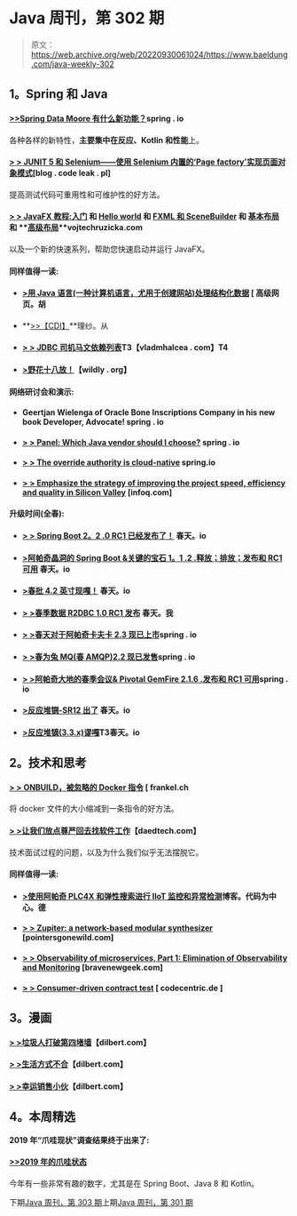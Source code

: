 # Java 周刊，第 302 期

> 原文：<https://web.archive.org/web/20220930061024/https://www.baeldung.com/java-weekly-302>

## 1。Spring 和 Java

#### [>>Spring Data Moore 有什么新功能？](https://web.archive.org/web/20221208143841/https://spring.io/blog/2019/10/08/what-s-new-in-spring-data-moore)spring . io

各种各样的新特性，**主要集中在反应、Kotlin 和性能**上。

#### [> > JUNIT 5 和 Selenium——使用 Selenium 内置的‘Page factory’实现页面对象模式](https://web.archive.org/web/20221208143841/https://blog.codeleak.pl/2019/10/junit-5-and-selenium-using-selenium.html)[blog . code leak . pl]

提高测试代码可重用性和可维护性的好方法。

#### [> > JavaFX 教程:入门](https://web.archive.org/web/20221208143841/https://www.vojtechruzicka.com/javafx-getting-started/) 和 **[Hello world](https://web.archive.org/web/20221208143841/https://www.vojtechruzicka.com/javafx-hello-world/) 和** **[FXML 和 SceneBuilder](https://web.archive.org/web/20221208143841/https://www.vojtechruzicka.com/javafx-fxml-scene-builder/) 和** **[基本布局](https://web.archive.org/web/20221208143841/https://www.vojtechruzicka.com/javafx-layouts-basic/)** 和 **[高级布局](https://web.archive.org/web/20221208143841/https://www.vojtechruzicka.com/javafx-layouts-advanced/)**vojtechruzicka.com

以及一个新的快速系列，帮助您快速启动并运行 JavaFX。

#### 同样值得一读:

*   #### [>用 Java 语言(一种计算机语言，尤用于创建网站)处理结构化数据](https://web.archive.org/web/20221208143841/https://advancedweb.hu/2019/10/08/working_with_structured_data_in_java/) [ 高级网页。胡

*   **[>>【CDI】](https://web.archive.org/web/20221208143841/https://rieckpil.de/whatis-contexts-and-dependency-injection-cdi/)**理纱。从

*   #### [> > JDBC 司机马文依赖列表](https://web.archive.org/web/20221208143841/https://vladmihalcea.com/jdbc-driver-maven-dependency/)T3【vladmhalcea . com】T4

*   #### [>野花十八放！](https://web.archive.org/web/20221208143841/https://wildfly.org/news/2019/10/03/WildFly18-Final-Released/)【wildly . org】

#### 网络研讨会和演示:

*   #### Geertjan Wielenga of Oracle Bone Inscriptions Company in his new book Developer, Advocate! spring . io

*   #### [> > Panel: Which Java vendor should I choose?](https://web.archive.org/web/20221208143841/https://www.infoq.com/presentations/panel-jdk-version/?utm_campaign=infoq_content&utm_source=infoq&utm_medium=feed&utm_term=Java) spring . io

*   #### [> > The override authority is cloud-native](https://web.archive.org/web/20221208143841/https://www.infoq.com/presentations/opa-spring-boot-hocon/?utm_campaign=infoq_content&utm_source=infoq&utm_medium=feed&utm_term=Java) spring.io

*   #### [> > Emphasize the strategy of improving the project speed, efficiency and quality in Silicon Valley](https://web.archive.org/web/20221208143841/https://www.infoq.com/presentations/strategies-velocity-efficiency-quality/?utm_campaign=infoq_content&utm_source=infoq&utm_medium=feed&utm_term=Java) [infoq.com]

#### 升级时间(全春):

*   #### [> > Spring Boot 2。2 .0 RC1 已经发布了！](https://web.archive.org/web/20221208143841/https://spring.io/blog/2019/10/03/spring-boot-2-2-0-rc1-has-been-released) 春天。io

*   #### [>阿帕奇晶洞的 Spring Boot &关键的宝石 1。1 .2 .释放；排放；发布和 RC1 可用](https://web.archive.org/web/20221208143841/https://spring.io/blog/2019/10/03/spring-boot-for-apache-geode-pivotal-gemfire-1-1-2-release-and-1-2-0-rc1-available) 春天。io

*   #### [>春批 4.2 英寸现嘎！](https://web.archive.org/web/20221208143841/https://spring.io/blog/2019/10/02/spring-batch-4-2-in-now-ga) 春天。io

*   #### [> >春季数据 R2DBC 1.0 RC1 发布](https://web.archive.org/web/20221208143841/https://spring.io/blog/2019/10/01/spring-data-r2dbc-1-0-rc1-released) 春天。我

*   #### [> >春天对于阿帕奇卡夫卡 2.3 现已上市](https://web.archive.org/web/20221208143841/https://spring.io/blog/2019/10/02/spring-for-apache-kafka-2-3-is-now-available)spring . io

*   #### [> >春为兔 MQ(春 AMQP)2.2 现已发售](https://web.archive.org/web/20221208143841/https://spring.io/blog/2019/10/02/spring-for-rabbitmq-spring-amqp-2-2-is-now-available)spring . io

*   #### [> >阿帕奇大地的春季会议& Pivotal GemFire 2.1.6 .发布和 RC1 可用](https://web.archive.org/web/20221208143841/https://spring.io/blog/2019/10/02/spring-session-for-apache-geode-pivotal-gemfire-2-1-6-release-and-2-2-0-rc1-available)spring . io

*   #### [>反应堆锎-SR12 出了](https://web.archive.org/web/20221208143841/https://spring.io/blog/2019/10/03/reactor-californium-sr12-is-out) 春天。io

*   #### [>反应堆镝(3.3.x)谬嘎](https://web.archive.org/web/20221208143841/https://spring.io/blog/2019/10/03/reactor-dysprosium-3-3-x-goes-ga)T3春天。io

## 2。技术和思考

#### [> > ONBUILD，被忽略的 Docker 指令](https://web.archive.org/web/20221208143841/https://blog.frankel.ch/onbuild-overlooked-docker-directive/) [ frankel.ch

将 docker 文件的大小缩减到一条指令的好方法。

#### [> >让我们放点尊严回去找软件工作](https://web.archive.org/web/20221208143841/https://daedtech.com/lets-put-some-dignity-back-into-finding-software-work/)【daedtech.com】

技术面试过程的问题，以及为什么我们似乎无法摆脱它。

#### 同样值得一读:

*   #### [>使用阿帕奇 PLC4X 和弹性搜索进行 IIoT 监控和异常检测](https://web.archive.org/web/20221208143841/https://blog.codecentric.de/en/2019/10/apache-plc4x-elasticsearch-iiot-monitoring-anomaly-detection/)博客。代码为中心。德

*   #### [> > Zupiter: a network-based modular synthesizer](https://web.archive.org/web/20221208143841/https://pointersgonewild.com/2019/10/06/zupiter-a-web-based-modular-synthesizer/) [pointersgonewild.com]

*   #### [> > Observability of microservices, Part 1: Elimination of Observability and Monitoring](https://web.archive.org/web/20221208143841/https://bravenewgeek.com/microservice-observability-part-1-disambiguating-observability-and-monitoring/) [bravenewgeek.com]

*   #### [> > Consumer-driven contract test](https://web.archive.org/web/20221208143841/https://blog.codecentric.de/en/2019/10/consumer-driven-contract-testing-with-pact/) [ codecentric.de ]

## 3。漫画

#### [> >垃圾人打破第四堵墙](https://web.archive.org/web/20221208143841/https://dilbert.com/strip/2019-10-04)【dilbert.com】

#### [> >生活方式不合](https://web.archive.org/web/20221208143841/https://dilbert.com/strip/2019-10-06)【dilbert.com】

#### [> >幸运销售小伙](https://web.archive.org/web/20221208143841/https://dilbert.com/strip/2009-01-08)【dilbert.com】

## 4。本周精选

**2019 年“爪哇现状”调查结果终于出来了:**

#### [**>>2019 年的爪哇状态**](/web/20221208143841/https://www.baeldung.com/java-in-2019)

今年有一些非常有趣的数字，尤其是在 Spring Boot、Java 8 和 Kotlin。

下期[Java 周刊，第 303 期](/web/20221208143841/https://www.baeldung.com/java-weekly-303)上期[Java 周刊，第 301 期](/web/20221208143841/https://www.baeldung.com/java-weekly-301)